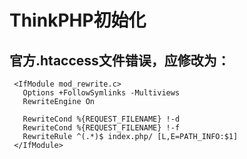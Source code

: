 # ThinkPHP初始化

## 官方.htaccess文件错误，应修改为：
```editorconfig
 <IfModule mod_rewrite.c>
   Options +FollowSymlinks -Multiviews
   RewriteEngine On

   RewriteCond %{REQUEST_FILENAME} !-d
   RewriteCond %{REQUEST_FILENAME} !-f
   RewriteRule ^(.*)$ index.php/ [L,E=PATH_INFO:$1]
 </IfModule>
```